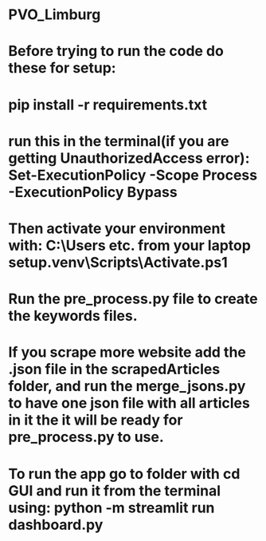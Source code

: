 # PVO_Limburg 
# Before trying to run the code do these for setup:
# pip install -r requirements.txt
# run this in the terminal(if you are getting UnauthorizedAccess error): Set-ExecutionPolicy -Scope Process -ExecutionPolicy Bypass
# Then activate your environment with: C:\Users etc. from your laptop setup\.venv\Scripts\Activate.ps1
# Run the pre_process.py file to create the keywords files.
# If you scrape more website add the .json file in the scrapedArticles folder, and run the merge_jsons.py to have one json file with all articles in it the it will be ready for pre_process.py to use.
# To run the app go to folder with cd GUI and run it from the terminal using: python -m streamlit run dashboard.py